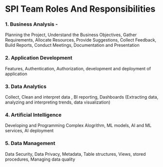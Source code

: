 # SPI Team Roles And Responsibilities

### 1. Business Analysis -
   Planning the Project, Understand the Business Objectives, Gather Requirements, Allocate Resources, Provide Suggestions, Collect Feedback, Build Reports, Conduct Meetings, Documentation and Presentation 


### 2. Application Development
   Features, Authentication, Authorization, development and deployment of application





### 3. Data Analytics
   Collect, Clean and interpret data , BI reporting, Dashboards 
    (Extracting data, analyzing and interpreting trends, data visualization)





### 4. Artificial Intelligence
   Developing and Programming Complex Alogrithm, ML models, AI and ML services, AI deployment 




### 5. Data Management
   Data Security, Data Privacy, Metadata, Table structures, Views, stored procedures, Managing data quality





